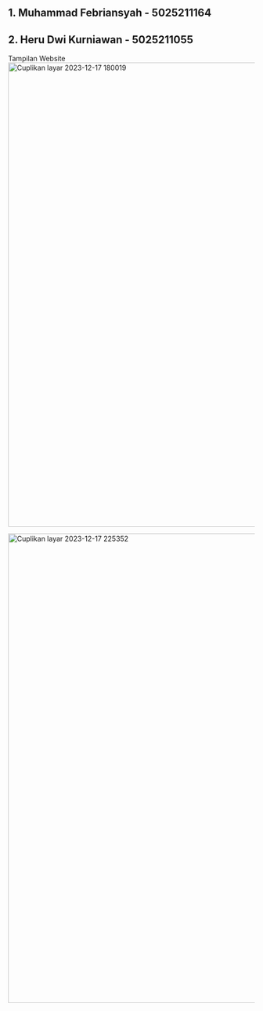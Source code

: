 ## 1. Muhammad Febriansyah - 5025211164

## 2. Heru Dwi Kurniawan - 5025211055
 
Tampilan Website
<img width="946" alt="Cuplikan layar 2023-12-17 180019" src="https://github.com/riansyah251641/final-project-PBKK-B/assets/93961310/dca96cc8-0acb-4bba-9084-ff0f892f1988">

<img width="957" alt="Cuplikan layar 2023-12-17 225352" src="https://github.com/riansyah251641/final-project-PBKK-B/assets/93961310/d91916ff-114a-410c-a319-91633fe2c85a">


